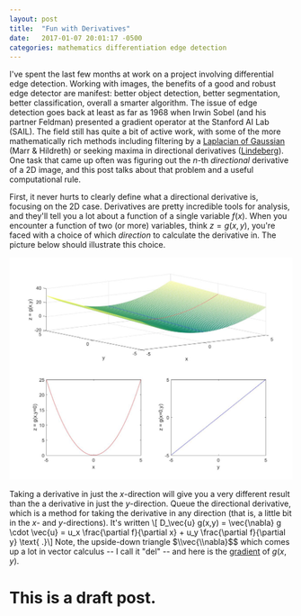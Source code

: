 ```yaml
---
layout: post
title:  "Fun with Derivatives"
date:   2017-01-07 20:01:17 -0500
categories: mathematics differentiation edge detection
---
```


I've spent the last few months at work on a project involving differential edge detection.
Working with images, the benefits of a good and robust edge detector are manifest: better object detection, better segmentation, better classification, overall a smarter algorithm.
The issue of edge detection goes back at least as far as 1968 when Irwin Sobel (and his partner Feldman) presented a gradient operator at the Stanford AI Lab (SAIL).
The field still has quite a bit of active work, with some of the more mathematically rich methods including filtering by a [Laplacian of Gaussian](http://homepages.inf.ed.ac.uk/rbf/HIPR2/log.htm) (Marr & Hildreth) or seeking maxima in directional derivatives ([Lindeberg](https://en.wikipedia.org/wiki/Edge_detection#Differential)).
One task that came up often was figuring out the *n*-th *directional* derivative of a 2D image, and this post talks about that problem and a useful computational rule.

First, it never hurts to clearly define what a directional derivative is, focusing on the 2D case.
Derivatives are pretty incredible tools for analysis, and they'll tell you a lot about a function of a single variable $f(x)$.
When you encounter a function of two (or more) variables,  think $z=g(x,y)$, you're faced with a choice of which *direction* to calculate the derivative in.
The picture below should illustrate this choice.

 <!-- picture of z = x^2 + y -->
<img src="/images/posts/plots/derivatives_mesh-all.jpg" class="third-width-img">

Taking a derivative in just the $x$-direction will give you a very different result than the a derivative in just the $y$-direction.
Queue the directional derivative, which is a method for taking the derivative in any direction (that is, a little bit in the $x$- and $y$-directions).
It's written
<span class="equation">
\\[ D_\\vec{u} g(x,y) = \\vec{\\nabla} g \\cdot \\vec{u} = u_x \\frac{\\partial f}{\\partial x} + u_y \\frac{\\partial f}{\\partial y} \\text{ .}\\]
</span>
Note, the upside-down triangle $\\vec{\\nabla}$$ which comes up a lot in vector calculus -- I call it "del" -- and here is the [gradient](https://en.wikipedia.org/wiki/Gradient) of $g(x,y)$.

# This is a draft post.

<!-- # I can also write equations, like $F = ma$! Maybe display equations work? -->
<!-- # <span class="equation"> -->
<!-- # \\[ F = m { {d^2x} \\over {dt^2} } \\] -->
<!-- # </span> -->
<!-- # They do! But you have to double escape slashes! -->


<!-- #Check out the [Jekyll docs][jekyll-docs] for more info on how to get the most out of Jekyll. File all bugs/feature requests at [Jekyll’s GitHub repo][jekyll-gh]. If you have questions, you can ask them on [Jekyll Talk][jekyll-talk]. -->
